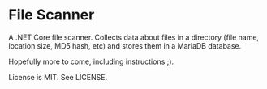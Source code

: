# File Scanner

A .NET Core file scanner. Collects data about files in a directory (file name,
location size, MD5 hash, etc) and stores them in a MariaDB database.

Hopefully more to come, including instructions ;).

License is MIT. See LICENSE.